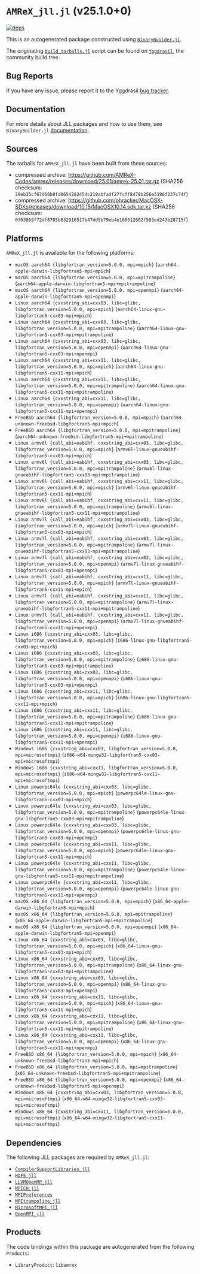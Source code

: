 # `AMReX_jll.jl` (v25.1.0+0)

[![deps](https://juliahub.com/docs/AMReX_jll/deps.svg)](https://juliahub.com/ui/Packages/General/AMReX_jll/)

This is an autogenerated package constructed using [`BinaryBuilder.jl`](https://github.com/JuliaPackaging/BinaryBuilder.jl).

The originating [`build_tarballs.jl`](https://github.com/JuliaPackaging/Yggdrasil/blob/27b3e2cc30f12b7917384d528781e023b8e4b4d9/A/AMReX/build_tarballs.jl) script can be found on [`Yggdrasil`](https://github.com/JuliaPackaging/Yggdrasil/), the community build tree.

## Bug Reports

If you have any issue, please report it to the Yggdrasil [bug tracker](https://github.com/JuliaPackaging/Yggdrasil/issues).

## Documentation

For more details about JLL packages and how to use them, see `BinaryBuilder.jl` [documentation](https://docs.binarybuilder.org/stable/jll/).

## Sources

The tarballs for `AMReX_jll.jl` have been built from these sources:

* compressed archive: https://github.com/AMReX-Codes/amrex/releases/download/25.01/amrex-25.01.tar.gz (SHA256 checksum: `29eb35cf67d66b0fd0654282454c210abfadf27fcff8478b256e3196f237c74f`)
* compressed archive: https://github.com/phracker/MacOSX-SDKs/releases/download/10.15/MacOSX10.14.sdk.tar.xz (SHA256 checksum: `0f03869f72df8705b832910517b47dd5b79eb4e160512602f593ed243b28715f`)

## Platforms

`AMReX_jll.jl` is available for the following platforms:

* `macOS aarch64 {libgfortran_version=5.0.0, mpi=mpich}` (`aarch64-apple-darwin-libgfortran5-mpi+mpich`)
* `macOS aarch64 {libgfortran_version=5.0.0, mpi=mpitrampoline}` (`aarch64-apple-darwin-libgfortran5-mpi+mpitrampoline`)
* `macOS aarch64 {libgfortran_version=5.0.0, mpi=openmpi}` (`aarch64-apple-darwin-libgfortran5-mpi+openmpi`)
* `Linux aarch64 {cxxstring_abi=cxx03, libc=glibc, libgfortran_version=5.0.0, mpi=mpich}` (`aarch64-linux-gnu-libgfortran5-cxx03-mpi+mpich`)
* `Linux aarch64 {cxxstring_abi=cxx03, libc=glibc, libgfortran_version=5.0.0, mpi=mpitrampoline}` (`aarch64-linux-gnu-libgfortran5-cxx03-mpi+mpitrampoline`)
* `Linux aarch64 {cxxstring_abi=cxx03, libc=glibc, libgfortran_version=5.0.0, mpi=openmpi}` (`aarch64-linux-gnu-libgfortran5-cxx03-mpi+openmpi`)
* `Linux aarch64 {cxxstring_abi=cxx11, libc=glibc, libgfortran_version=5.0.0, mpi=mpich}` (`aarch64-linux-gnu-libgfortran5-cxx11-mpi+mpich`)
* `Linux aarch64 {cxxstring_abi=cxx11, libc=glibc, libgfortran_version=5.0.0, mpi=mpitrampoline}` (`aarch64-linux-gnu-libgfortran5-cxx11-mpi+mpitrampoline`)
* `Linux aarch64 {cxxstring_abi=cxx11, libc=glibc, libgfortran_version=5.0.0, mpi=openmpi}` (`aarch64-linux-gnu-libgfortran5-cxx11-mpi+openmpi`)
* `FreeBSD aarch64 {libgfortran_version=5.0.0, mpi=mpich}` (`aarch64-unknown-freebsd-libgfortran5-mpi+mpich`)
* `FreeBSD aarch64 {libgfortran_version=5.0.0, mpi=mpitrampoline}` (`aarch64-unknown-freebsd-libgfortran5-mpi+mpitrampoline`)
* `Linux armv6l {call_abi=eabihf, cxxstring_abi=cxx03, libc=glibc, libgfortran_version=5.0.0, mpi=mpich}` (`armv6l-linux-gnueabihf-libgfortran5-cxx03-mpi+mpich`)
* `Linux armv6l {call_abi=eabihf, cxxstring_abi=cxx03, libc=glibc, libgfortran_version=5.0.0, mpi=mpitrampoline}` (`armv6l-linux-gnueabihf-libgfortran5-cxx03-mpi+mpitrampoline`)
* `Linux armv6l {call_abi=eabihf, cxxstring_abi=cxx11, libc=glibc, libgfortran_version=5.0.0, mpi=mpich}` (`armv6l-linux-gnueabihf-libgfortran5-cxx11-mpi+mpich`)
* `Linux armv6l {call_abi=eabihf, cxxstring_abi=cxx11, libc=glibc, libgfortran_version=5.0.0, mpi=mpitrampoline}` (`armv6l-linux-gnueabihf-libgfortran5-cxx11-mpi+mpitrampoline`)
* `Linux armv7l {call_abi=eabihf, cxxstring_abi=cxx03, libc=glibc, libgfortran_version=5.0.0, mpi=mpich}` (`armv7l-linux-gnueabihf-libgfortran5-cxx03-mpi+mpich`)
* `Linux armv7l {call_abi=eabihf, cxxstring_abi=cxx03, libc=glibc, libgfortran_version=5.0.0, mpi=mpitrampoline}` (`armv7l-linux-gnueabihf-libgfortran5-cxx03-mpi+mpitrampoline`)
* `Linux armv7l {call_abi=eabihf, cxxstring_abi=cxx03, libc=glibc, libgfortran_version=5.0.0, mpi=openmpi}` (`armv7l-linux-gnueabihf-libgfortran5-cxx03-mpi+openmpi`)
* `Linux armv7l {call_abi=eabihf, cxxstring_abi=cxx11, libc=glibc, libgfortran_version=5.0.0, mpi=mpich}` (`armv7l-linux-gnueabihf-libgfortran5-cxx11-mpi+mpich`)
* `Linux armv7l {call_abi=eabihf, cxxstring_abi=cxx11, libc=glibc, libgfortran_version=5.0.0, mpi=mpitrampoline}` (`armv7l-linux-gnueabihf-libgfortran5-cxx11-mpi+mpitrampoline`)
* `Linux armv7l {call_abi=eabihf, cxxstring_abi=cxx11, libc=glibc, libgfortran_version=5.0.0, mpi=openmpi}` (`armv7l-linux-gnueabihf-libgfortran5-cxx11-mpi+openmpi`)
* `Linux i686 {cxxstring_abi=cxx03, libc=glibc, libgfortran_version=5.0.0, mpi=mpich}` (`i686-linux-gnu-libgfortran5-cxx03-mpi+mpich`)
* `Linux i686 {cxxstring_abi=cxx03, libc=glibc, libgfortran_version=5.0.0, mpi=mpitrampoline}` (`i686-linux-gnu-libgfortran5-cxx03-mpi+mpitrampoline`)
* `Linux i686 {cxxstring_abi=cxx03, libc=glibc, libgfortran_version=5.0.0, mpi=openmpi}` (`i686-linux-gnu-libgfortran5-cxx03-mpi+openmpi`)
* `Linux i686 {cxxstring_abi=cxx11, libc=glibc, libgfortran_version=5.0.0, mpi=mpich}` (`i686-linux-gnu-libgfortran5-cxx11-mpi+mpich`)
* `Linux i686 {cxxstring_abi=cxx11, libc=glibc, libgfortran_version=5.0.0, mpi=mpitrampoline}` (`i686-linux-gnu-libgfortran5-cxx11-mpi+mpitrampoline`)
* `Linux i686 {cxxstring_abi=cxx11, libc=glibc, libgfortran_version=5.0.0, mpi=openmpi}` (`i686-linux-gnu-libgfortran5-cxx11-mpi+openmpi`)
* `Windows i686 {cxxstring_abi=cxx03, libgfortran_version=5.0.0, mpi=microsoftmpi}` (`i686-w64-mingw32-libgfortran5-cxx03-mpi+microsoftmpi`)
* `Windows i686 {cxxstring_abi=cxx11, libgfortran_version=5.0.0, mpi=microsoftmpi}` (`i686-w64-mingw32-libgfortran5-cxx11-mpi+microsoftmpi`)
* `Linux powerpc64le {cxxstring_abi=cxx03, libc=glibc, libgfortran_version=5.0.0, mpi=mpich}` (`powerpc64le-linux-gnu-libgfortran5-cxx03-mpi+mpich`)
* `Linux powerpc64le {cxxstring_abi=cxx03, libc=glibc, libgfortran_version=5.0.0, mpi=mpitrampoline}` (`powerpc64le-linux-gnu-libgfortran5-cxx03-mpi+mpitrampoline`)
* `Linux powerpc64le {cxxstring_abi=cxx03, libc=glibc, libgfortran_version=5.0.0, mpi=openmpi}` (`powerpc64le-linux-gnu-libgfortran5-cxx03-mpi+openmpi`)
* `Linux powerpc64le {cxxstring_abi=cxx11, libc=glibc, libgfortran_version=5.0.0, mpi=mpich}` (`powerpc64le-linux-gnu-libgfortran5-cxx11-mpi+mpich`)
* `Linux powerpc64le {cxxstring_abi=cxx11, libc=glibc, libgfortran_version=5.0.0, mpi=mpitrampoline}` (`powerpc64le-linux-gnu-libgfortran5-cxx11-mpi+mpitrampoline`)
* `Linux powerpc64le {cxxstring_abi=cxx11, libc=glibc, libgfortran_version=5.0.0, mpi=openmpi}` (`powerpc64le-linux-gnu-libgfortran5-cxx11-mpi+openmpi`)
* `macOS x86_64 {libgfortran_version=5.0.0, mpi=mpich}` (`x86_64-apple-darwin-libgfortran5-mpi+mpich`)
* `macOS x86_64 {libgfortran_version=5.0.0, mpi=mpitrampoline}` (`x86_64-apple-darwin-libgfortran5-mpi+mpitrampoline`)
* `macOS x86_64 {libgfortran_version=5.0.0, mpi=openmpi}` (`x86_64-apple-darwin-libgfortran5-mpi+openmpi`)
* `Linux x86_64 {cxxstring_abi=cxx03, libc=glibc, libgfortran_version=5.0.0, mpi=mpich}` (`x86_64-linux-gnu-libgfortran5-cxx03-mpi+mpich`)
* `Linux x86_64 {cxxstring_abi=cxx03, libc=glibc, libgfortran_version=5.0.0, mpi=mpitrampoline}` (`x86_64-linux-gnu-libgfortran5-cxx03-mpi+mpitrampoline`)
* `Linux x86_64 {cxxstring_abi=cxx03, libc=glibc, libgfortran_version=5.0.0, mpi=openmpi}` (`x86_64-linux-gnu-libgfortran5-cxx03-mpi+openmpi`)
* `Linux x86_64 {cxxstring_abi=cxx11, libc=glibc, libgfortran_version=5.0.0, mpi=mpich}` (`x86_64-linux-gnu-libgfortran5-cxx11-mpi+mpich`)
* `Linux x86_64 {cxxstring_abi=cxx11, libc=glibc, libgfortran_version=5.0.0, mpi=mpitrampoline}` (`x86_64-linux-gnu-libgfortran5-cxx11-mpi+mpitrampoline`)
* `Linux x86_64 {cxxstring_abi=cxx11, libc=glibc, libgfortran_version=5.0.0, mpi=openmpi}` (`x86_64-linux-gnu-libgfortran5-cxx11-mpi+openmpi`)
* `FreeBSD x86_64 {libgfortran_version=5.0.0, mpi=mpich}` (`x86_64-unknown-freebsd-libgfortran5-mpi+mpich`)
* `FreeBSD x86_64 {libgfortran_version=5.0.0, mpi=mpitrampoline}` (`x86_64-unknown-freebsd-libgfortran5-mpi+mpitrampoline`)
* `FreeBSD x86_64 {libgfortran_version=5.0.0, mpi=openmpi}` (`x86_64-unknown-freebsd-libgfortran5-mpi+openmpi`)
* `Windows x86_64 {cxxstring_abi=cxx03, libgfortran_version=5.0.0, mpi=microsoftmpi}` (`x86_64-w64-mingw32-libgfortran5-cxx03-mpi+microsoftmpi`)
* `Windows x86_64 {cxxstring_abi=cxx11, libgfortran_version=5.0.0, mpi=microsoftmpi}` (`x86_64-w64-mingw32-libgfortran5-cxx11-mpi+microsoftmpi`)

## Dependencies

The following JLL packages are required by `AMReX_jll.jl`:

* [`CompilerSupportLibraries_jll`](https://github.com/JuliaBinaryWrappers/CompilerSupportLibraries_jll.jl)
* [`HDF5_jll`](https://github.com/JuliaBinaryWrappers/HDF5_jll.jl)
* [`LLVMOpenMP_jll`](https://github.com/JuliaBinaryWrappers/LLVMOpenMP_jll.jl)
* [`MPICH_jll`](https://github.com/JuliaBinaryWrappers/MPICH_jll.jl)
* [`MPIPreferences`](https://github.com/JuliaBinaryWrappers/MPIPreferences.jl)
* [`MPItrampoline_jll`](https://github.com/JuliaBinaryWrappers/MPItrampoline_jll.jl)
* [`MicrosoftMPI_jll`](https://github.com/JuliaBinaryWrappers/MicrosoftMPI_jll.jl)
* [`OpenMPI_jll`](https://github.com/JuliaBinaryWrappers/OpenMPI_jll.jl)

## Products

The code bindings within this package are autogenerated from the following `Products`:

* `LibraryProduct`: `libamrex`
